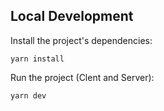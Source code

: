 
## Local Development

Install the project's dependencies:

```
yarn install
```

Run the project (Clent and Server):

```
yarn dev
```
